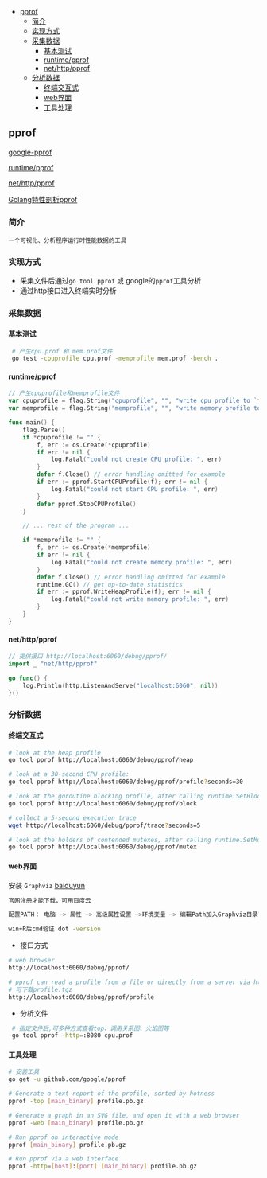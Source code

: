 <!-- TOC -->

- [pprof](#pprof)
    - [简介](#简介)
    - [实现方式](#实现方式)
    - [采集数据](#采集数据)
        - [基本测试](#基本测试)
        - [runtime/pprof](#runtimepprof)
        - [net/http/pprof](#nethttppprof)
    - [分析数据](#分析数据)
        - [终端交互式](#终端交互式)
        - [web界面](#web界面)
        - [工具处理](#工具处理)

<!-- /TOC -->



## pprof

[google-pprof](https://github.com/google/pprof)

[runtime/pprof](https://godoc.org/runtime/pprof)

[net/http/pprof](https://godoc.org/net/http/pprof)

[Golang特性剖析pprof](https://www.jianshu.com/p/4e4ff6be6af9)

### 简介

    一个可视化、分析程序运行时性能数据的工具

### 实现方式

- 采集文件后通过`go tool pprof` 或 google的`pprof`工具分析
- 通过http接口进入终端实时分析

### 采集数据

#### 基本测试

```bash
 # 产生cpu.prof 和 mem.prof文件
 go test -cpuprofile cpu.prof -memprofile mem.prof -bench .
```

#### runtime/pprof
```go
// 产生cpuprofile和memprofile文件
var cpuprofile = flag.String("cpuprofile", "", "write cpu profile to `file`")
var memprofile = flag.String("memprofile", "", "write memory profile to `file`")

func main() {
    flag.Parse()
    if *cpuprofile != "" {
        f, err := os.Create(*cpuprofile)
        if err != nil {
            log.Fatal("could not create CPU profile: ", err)
        }
        defer f.Close() // error handling omitted for example
        if err := pprof.StartCPUProfile(f); err != nil {
            log.Fatal("could not start CPU profile: ", err)
        }
        defer pprof.StopCPUProfile()
    }

    // ... rest of the program ...

    if *memprofile != "" {
        f, err := os.Create(*memprofile)
        if err != nil {
            log.Fatal("could not create memory profile: ", err)
        }
        defer f.Close() // error handling omitted for example
        runtime.GC() // get up-to-date statistics
        if err := pprof.WriteHeapProfile(f); err != nil {
            log.Fatal("could not write memory profile: ", err)
        }
    }
}
```
#### net/http/pprof

```go
// 提供接口 http://localhost:6060/debug/pprof/ 
import _ "net/http/pprof"

go func() {
	log.Println(http.ListenAndServe("localhost:6060", nil))
}()
```

### 分析数据

#### 终端交互式

```bash
# look at the heap profile
go tool pprof http://localhost:6060/debug/pprof/heap

# look at a 30-second CPU profile:
go tool pprof http://localhost:6060/debug/pprof/profile?seconds=30

# look at the goroutine blocking profile, after calling runtime.SetBlockProfileRate in your program:
go tool pprof http://localhost:6060/debug/pprof/block

# collect a 5-second execution trace
wget http://localhost:6060/debug/pprof/trace?seconds=5

# look at the holders of contended mutexes, after calling runtime.SetMutexProfileFraction in your program:
go tool pprof http://localhost:6060/debug/pprof/mutex
```

#### web界面
  
  安装 `Graphviz`  [baiduyun]( https://pan.baidu.com/s/1czQxYY?fid=393219168683528 )
  
  ```bash
  官网注册才能下载，可用百度云

 配置PATH： 电脑 —> 属性 —> 高级属性设置 —>环境变量 —> 编辑Path加入Graphviz目录\bin

 win+R后cmd验证 dot -version
  ```

- 接口方式

```bash
# web browser
http://localhost:6060/debug/pprof/

# pprof can read a profile from a file or directly from a server via http.
# 可下载profile.tgz
http://localhost:6060/debug/pprof/profile
```

- 分析文件
```bash
 # 指定文件后,可多种方式查看top、调用关系图、火焰图等
 go tool pprof -http=:8080 cpu.prof
```

#### 工具处理
```bash
# 安装工具
go get -u github.com/google/pprof

# Generate a text report of the profile, sorted by hotness
pprof -top [main_binary] profile.pb.gz

# Generate a graph in an SVG file, and open it with a web browser
pprof -web [main_binary] profile.pb.gz

# Run pprof on interactive mode
pprof [main_binary] profile.pb.gz

# Run pprof via a web interface
pprof -http=[host]:[port] [main_binary] profile.pb.gz
```

